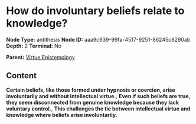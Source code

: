 # How do involuntary beliefs relate to knowledge?

**Node Type:** antithesis
**Node ID:** aaa9c939-99fa-4517-9251-86245c8290ab
**Depth:** 2
**Terminal:** No

**Parent:** [Virtue Epistemology](virtue-epistemology.md)

## Content

**Certain beliefs, like those formed under hypnosis or coercion, arise involuntarily and without intellectual virtue.**, **Even if such beliefs are true, they seem disconnected from genuine knowledge because they lack voluntary control.**, **This challenges the tie between intellectual virtue and knowledge where beliefs arise involuntarily.**
